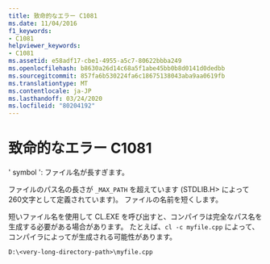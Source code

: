```yaml
---
title: 致命的なエラー C1081
ms.date: 11/04/2016
f1_keywords:
- C1081
helpviewer_keywords:
- C1081
ms.assetid: e58adf17-cbe1-4955-a5c7-80622bbba249
ms.openlocfilehash: b8630a26d14c68a5f1abe45bb0b8d0141d0dedbb
ms.sourcegitcommit: 857fa6b530224fa6c18675138043aba9aa0619fb
ms.translationtype: MT
ms.contentlocale: ja-JP
ms.lasthandoff: 03/24/2020
ms.locfileid: "80204192"
---
```

# <a name="fatal-error-c1081"></a>致命的なエラー C1081

' symbol ': ファイル名が長すぎます。

ファイルのパス名の長さが `_MAX_PATH` を超えています (STDLIB.H> によって260文字として定義されています)。 ファイルの名前を短くします。

短いファイル名を使用して CL.EXE を呼び出すと、コンパイラは完全なパス名を生成する必要がある場合があります。 たとえば、`cl -c myfile.cpp` によって、コンパイラによってが生成される可能性があります。

```
D:\<very-long-directory-path>\myfile.cpp
```
